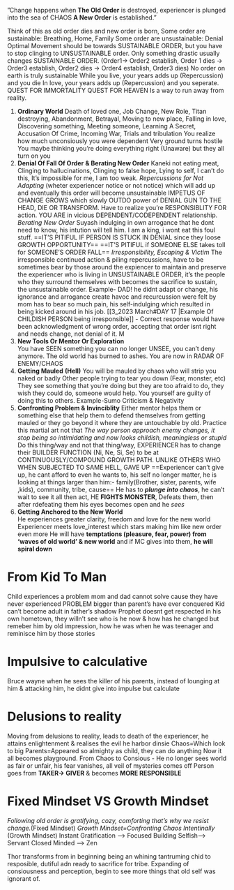 ”Change happens when 
**The Old Order** is destroyed, 
experiencer is plunged into the sea of CHAOS 
**A New Order** is established.”

Think of this as old order dies and new order is born, 
Some order are sustainable: Breathing, Home, Family
Some order are unsustainable: Denial
Optimal Movement should be towards SUSTAINABLE ORDER, but you have to stop clinging to UNSUSTAINABLE order.
Only something drastic usually changes SUSTAINABLE ORDER.
(Order1→ Order2 establish, Order 1 dies → Order3 establish, Order2 dies → Order4 establish, Order3 dies)
No order on earth is truly sustainable 
While you live, your years adds up (Repercussion) and you die
In love, your years adds up (Repercussion) and you seperate.
QUEST FOR IMMORTALITY 
QUEST FOR HEAVEN
Is a way to run away from reality.



1. **Ordinary World**
	Death of loved one, Job Change, New Role, Titan destroying, Abandonment, Betrayal, Moving to new place, Falling in love, Discovering something, Meeting someone, Learning A Secret, Accusation Of Crime, Incoming War, Trials and tribulation
	You realize how much unconsiously you were dependent
	Very ground turns hostile
	You maybe thinking you’re doing everything right (Unaware) but they all turn on you
2. **Denial Of Fall Of Order** **& Berating New Order**
	Kaneki not eating meat, Clinging to hallucinations, Clinging to false hope, Lying to self, I can’t do this, It’s impossible for me, I am too weak.
	*Repercussions for Not Adapting*
	(wheter experiencer notice or not notice) which will add up and eventually this order will become unsustainable
	IMPETUS OF CHANGE GROWS which slowly OUTDO power of DENIAL
	GUN TO THE HEAD, DIE OR TRANSFORM.
	Have to realize you’re RESPONSIBLITY FOR action. 
	YOU ARE in vicious DEPENDENT/CODEPENDENT relationship.
	*Berating New Order*
	 Suyash indulging in own arrogance that he dont need to know, his intution will tell him.
	 I am a king, i wont eat this foul stuff.
	 ==IT’S PITIFUL IF PERSON IS STUCK IN DENIAL since they loose GROWTH OPPORTUNITY==
	 ==IT’S PITIFUL if SOMEONE ELSE  takes toll for SOMEONE’S ORDER FALL==
	 *Irresponsibility, Escaping & Victim*
	 The irresponsible continued action & piling repercussions, have to be sometimes bear by those around the expiencer to maintain and preserve the experiencer who is living in UNSUSTAINABLE ORDER, it’s the people who they surround themselves with becomes the sacrifice to sustain, the unsustainable order.
	 Example- DAD! he didnt adapt or change, his ignorance and arrogance create havoc and recurcussion were felt by mom has to bear so much pain, his self-indulging which resulted in being kicked around in his job.
	 [[3_2023 March#DAY 17 |Example Of CHILDISH PERSON being irresponsible]] - Correct response would have been acknowledgment of wrong order, accepting that order isnt right and needs change, not denial of it.
	 M
1. **New Tools Or Mentor Or Exploration**  
	You have SEEN something you can no longer UNSEE, you can’t deny anymore. The old world has burned to ashes.
	You are now in RADAR OF ENEMY/CHAOS
4.  **Getting Mauled** **(Hell)**
	You will be mauled by chaos who will strip you naked or badly
	Other people trying to tear you down (Fear, monster, etc)
	They see something that you’re doing but they are too afraid to do, they wish they could do, someone would help.
	You yourself are guilty of doing this to others. Example-Sumo
	Criticism & Negativity
5. **Confronting Problem & Invinciblity**
	Either mentor helps them or something else that help them to defend themselves from getting mauled or they go beyond it where they are untouchable by old.
	Practice this martial art not that
	*The way person approach enemy changes, it stop being so intimidating and now looks childish, meaningless or stupid*
	Do this thing/way and not that thing/way,
	EXPERIENCER has to change their BUILDER FUNCTION (Ni, Ne, Si, Se) to be at CONTINUOUSLY/COMPOUND GROWTH PATH.
	UNLIKE OTHERS WHO WHEN SUBJECTED TO SAME HELL, GAVE UP
	==Experiencer can’t give up, he cant afford to even he wants to, his self no longer matter, he is looking at things larger than him:- family(Brother, sister, parents, wife ,kids), community, tribe, cause==
	He has to ***plunge into chaos***, he can’t wait to see it all then act, HE **FIGHTS MONSTER**, Defeats them, then after rdefeating them his eyes becomes open and he *sees*
1. **Getting Anchored to the New World**  
	He experiences greater clarity, freedom and love for the new world
	Experiencer meets love_interest which stars making him like new order even more
	He will have **temptations (pleasure, fear, power) from ‘waves of old world’ & new world** and if MC gives into them, **he will spiral down**

# From Kid To Man
Child experiences a problem mom and dad cannot solve cause they have never experienced
PROBLEM bigger than parent’s have ever conquered
Kid can’t become adult in father’s shadow
Prophet doesnt get respected in his own hometown, they willn’t see who is he now & how has he changed but remeber him by old impression, how he was when he was teenager and reminisce him by those stories

# Impulsive to calculative
Bruce wayne when he sees the killer of his parents, instead of lounging at him & attacking him, he didnt give into impulse but calculate

# Delusions to reality
Moving from delusions to reality, leads to death of the experiencer, he attains enlightenment & realises the evil he harbor dinsie
Chaos=Which look to big 
Parents=Appeared so almighty as child, they can do anything
Now it all becomes playground.
From Chaos to Consious  - He no longer sees world as fair or unfair, his fear vanishes, all veil of mysteries comes off
Person goes from **TAKER→ GIVER** & becomes **MORE RESPONSIBLE**

# Fixed Mindset VS Growth Mindset
*Following old order is gratifying, cozy, comforting that’s why we resist change.*(Fixed Mindset)
*Growth Mindset=Confronting Chaos Intentinally* (Growth Mindset)
Instant Gratification —> Focused Building
Selfish—> Servant
Closed Minded —> Zen






Thor transforms from in beginning being an whining tantruming chid to resposible, dutiful adn ready to sacrifice for tribe.
Expanding of consiousness and perception, begin to see more things that old self was ignorant of.


